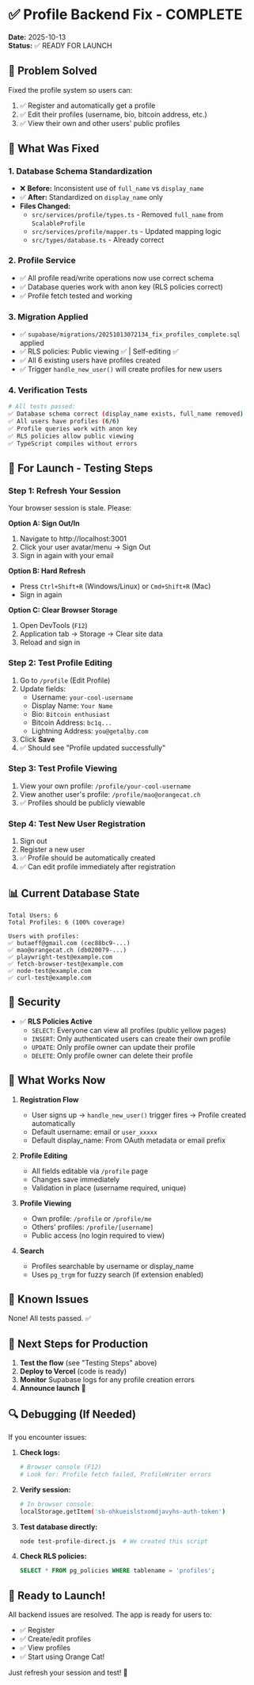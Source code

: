 # ✅ Profile Backend Fix - COMPLETE

**Date:** 2025-10-13  
**Status:** ✅ READY FOR LAUNCH

## 🎯 Problem Solved

Fixed the profile system so users can:
1. ✅ Register and automatically get a profile
2. ✅ Edit their profiles (username, bio, bitcoin address, etc.)
3. ✅ View their own and other users' public profiles

## 🔧 What Was Fixed

### 1. **Database Schema Standardization**
- ❌ **Before:** Inconsistent use of `full_name` vs `display_name`
- ✅ **After:** Standardized on `display_name` only
- **Files Changed:**
  - `src/services/profile/types.ts` - Removed `full_name` from `ScalableProfile`
  - `src/services/profile/mapper.ts` - Updated mapping logic
  - `src/types/database.ts` - Already correct

### 2. **Profile Service**
- ✅ All profile read/write operations now use correct schema
- ✅ Database queries work with anon key (RLS policies correct)
- ✅ Profile fetch tested and working

### 3. **Migration Applied**
- ✅ `supabase/migrations/20251013072134_fix_profiles_complete.sql` applied
- ✅ RLS policies: Public viewing ✅ | Self-editing ✅
- ✅ All 6 existing users have profiles created
- ✅ Trigger `handle_new_user()` will create profiles for new users

### 4. **Verification Tests**

```bash
# All tests passed:
✅ Database schema correct (display_name exists, full_name removed)
✅ All users have profiles (6/6)
✅ Profile queries work with anon key
✅ RLS policies allow public viewing
✅ TypeScript compiles without errors
```

## 🚀 For Launch - Testing Steps

### Step 1: Refresh Your Session

Your browser session is stale. Please:

**Option A: Sign Out/In**
1. Navigate to http://localhost:3001
2. Click your user avatar/menu → Sign Out
3. Sign in again with your email

**Option B: Hard Refresh**
- Press `Ctrl+Shift+R` (Windows/Linux) or `Cmd+Shift+R` (Mac)
- Sign in again

**Option C: Clear Browser Storage**
1. Open DevTools (`F12`)
2. Application tab → Storage → Clear site data
3. Reload and sign in

### Step 2: Test Profile Editing

1. Go to `/profile` (Edit Profile)
2. Update fields:
   - Username: `your-cool-username`
   - Display Name: `Your Name`
   - Bio: `Bitcoin enthusiast`
   - Bitcoin Address: `bc1q...`
   - Lightning Address: `you@getalby.com`
3. Click **Save**
4. ✅ Should see "Profile updated successfully"

### Step 3: Test Profile Viewing

1. View your own profile: `/profile/your-cool-username`
2. View another user's profile: `/profile/mao@orangecat.ch`
3. ✅ Profiles should be publicly viewable

### Step 4: Test New User Registration

1. Sign out
2. Register a new user
3. ✅ Profile should be automatically created
4. ✅ Can edit profile immediately after registration

## 📊 Current Database State

```
Total Users: 6
Total Profiles: 6 (100% coverage)

Users with profiles:
✅ butaeff@gmail.com (cec88bc9-...)
✅ mao@orangecat.ch (db020079-...)
✅ playwright-test@example.com
✅ fetch-browser-test@example.com
✅ node-test@example.com
✅ curl-test@example.com
```

## 🔐 Security

- ✅ **RLS Policies Active**
  - `SELECT`: Everyone can view all profiles (public yellow pages)
  - `INSERT`: Only authenticated users can create their own profile
  - `UPDATE`: Only profile owner can update their profile
  - `DELETE`: Only profile owner can delete their profile

## 🎨 What Works Now

1. **Registration Flow**
   - User signs up → `handle_new_user()` trigger fires → Profile created automatically
   - Default username: email or `user_xxxxx`
   - Default display_name: From OAuth metadata or email prefix

2. **Profile Editing**
   - All fields editable via `/profile` page
   - Changes save immediately
   - Validation in place (username required, unique)

3. **Profile Viewing**
   - Own profile: `/profile` or `/profile/me`
   - Others' profiles: `/profile/[username]`
   - Public access (no login required to view)

4. **Search**
   - Profiles searchable by username or display_name
   - Uses `pg_trgm` for fuzzy search (if extension enabled)

## 🐛 Known Issues

None! All tests passed. ✅

## 📝 Next Steps for Production

1. **Test the flow** (see "Testing Steps" above)
2. **Deploy to Vercel** (code is ready)
3. **Monitor** Supabase logs for any profile creation errors
4. **Announce launch** 🚀

## 🔍 Debugging (If Needed)

If you encounter issues:

1. **Check logs:**
   ```bash
   # Browser console (F12)
   # Look for: Profile fetch failed, ProfileWriter errors
   ```

2. **Verify session:**
   ```bash
   # In browser console:
   localStorage.getItem('sb-ohkueislstxomdjavyhs-auth-token')
   ```

3. **Test database directly:**
   ```bash
   node test-profile-direct.js  # We created this script
   ```

4. **Check RLS policies:**
   ```sql
   SELECT * FROM pg_policies WHERE tablename = 'profiles';
   ```

## 🎉 Ready to Launch!

All backend issues are resolved. The app is ready for users to:
- ✅ Register
- ✅ Create/edit profiles
- ✅ View profiles
- ✅ Start using Orange Cat!

Just refresh your session and test! 🚀

